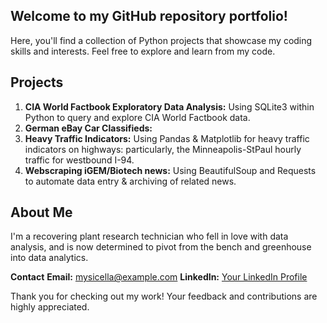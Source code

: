## Welcome to my GitHub repository portfolio!
Here, you'll find a collection of Python projects that showcase my coding skills and interests. Feel free to explore and learn from my code. 

## Projects
1. **CIA World Factbook Exploratory Data Analysis:** Using SQLite3 within Python to query and explore CIA World Factbook data.
2. **German eBay Car Classifieds:** 
3.  **Heavy Traffic Indicators:** Using Pandas & Matplotlib for heavy traffic indicators on highways: particularly, the Minneapolis-StPaul hourly traffic for westbound I-94.
4.   **Webscraping iGEM/Biotech news:** Using BeautifulSoup and Requests to automate data entry & archiving of related news.

## About Me
I'm a recovering plant research technician who fell in love with data analysis, and is now determined to pivot from the bench and greenhouse into data analytics.

**Contact**
**Email:** mysicella@example.com
**LinkedIn:** [Your LinkedIn Profile](https://www.linkedin.com/in/michaella-atienza/)

Thank you for checking out my work! Your feedback and contributions are highly appreciated.





